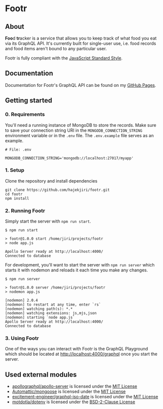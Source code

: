 # Footr
## About
**Foo**d **tr**acker is a service that allows you to keep track of what food you eat via its GraphQL API. It's currently built for single-user use, i.e. food records and food items aren't bound to any particular user.

Footr is fully compliant with the [JavaScript Standard Style](https://standardjs.com/).

## Documentation
Documentation for Footr's GraphQL API can be found on my [GitHub Pages](https://hajekjiri.github.io/footr).

## Getting started
### 0. Requirements
You'll need a running instance of MongoDB to store the records. Make sure to save your connection string URI in the `MONGODB_CONNECTION_STRING` environment variable or in the `.env` file. The `.env.example` file serves as an example.
```
# File: .env

MONGODB_CONNECTION_STRING='mongodb://localhost:27017/myapp'
```

### 1. Setup
Clone the repository and install dependencies
```
git clone https://github.com/hajekjiri/footr.git
cd footr
npm install
```

### 2. Running Footr
Simply start the server with `npm run start`.
```
$ npm run start

> footr@1.0.0 start /home/jiri/projects/footr
> node app.js

Apollo Server ready at http://localhost:4000/
Connected to database
```

For development, you'll want to start the server with `npm run server` which starts it with nodemon and reloads it each time you make any changes.
```
$ npm run server

> footr@1.0.0 server /home/jiri/projects/footr
> nodemon app.js

[nodemon] 2.0.4
[nodemon] to restart at any time, enter `rs`
[nodemon] watching path(s): *.*
[nodemon] watching extensions: js,mjs,json
[nodemon] starting `node app.js`
Apollo Server ready at http://localhost:4000/
Connected to database
```

### 3. Using Footr
One of the ways you can interact with Footr is the GraphQL Playground which should be located at [http://localhost:4000/graphql](http://localhost:4000/graphql) once you start the server.

## Used external modules
* [apollographql/apollo-server](https://github.com/apollographql/apollo-server) is licensed under the [MIT License](https://github.com/apollographql/apollo-server/blob/master/LICENSE)
* [Automattic/mongoose](https://github.com/Automattic/mongoose) is licensed under the [MIT License](https://github.com/Automattic/mongoose/blob/master/LICENSE.md)
* [excitement-engineer/graphql-iso-date](https://github.com/excitement-engineer/graphql-iso-date) is licensed under the [MIT License](https://github.com/excitement-engineer/graphql-iso-date/blob/master/LICENSE)
* [motdotla/dotenv](https://github.com/motdotla/dotenv) is licensed under the [BSD-2-Clause License](https://github.com/motdotla/dotenv/blob/master/LICENSE)
